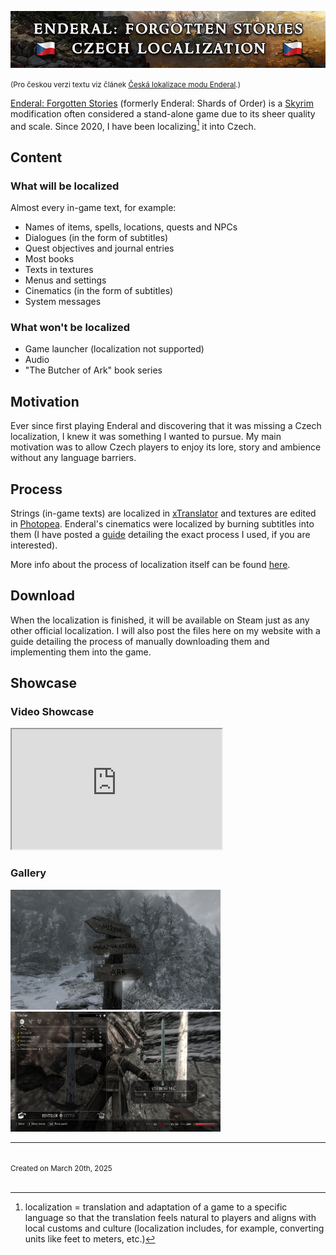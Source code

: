 <p align="center">
  <img src="images/enderal_banner_en.png" alt="Banner" />
</p>

<small>(Pro českou verzi textu viz článek [Česká lokalizace modu Enderal](enderal-localization-cz.md).)</small>

[Enderal: Forgotten Stories](https://store.steampowered.com/app/933480/Enderal_Forgotten_Stories/) (formerly Enderal: Shards of Order) is a [Skyrim](https://store.steampowered.com/app/72850/The_Elder_Scrolls_V_Skyrim/) modification often considered a stand-alone game due to its sheer quality and scale. Since 2020, I have been localizing[^1] it into Czech.

## Content

### What will be localized

Almost every in-game text, for example:

- Names of items, spells, locations, quests and NPCs
- Dialogues (in the form of subtitles)
- Quest objectives and journal entries
- Most books
- Texts in textures
- Menus and settings
- Cinematics (in the form of subtitles)
- System messages

### What won't be localized

- Game launcher (localization not supported)
- Audio
- "The Butcher of Ark" book series

## Motivation

Ever since first playing Enderal and discovering that it was missing a Czech localization, I knew it was something I wanted to pursue. My main motivation was to allow Czech players to enjoy its lore, story and ambience without any language barriers.

## Process

Strings (in-game texts) are localized in [xTranslator](https://www.nexusmods.com/skyrimspecialedition/mods/134) and textures are edited in [Photopea](https://www.photopea.com). Enderal's cinematics were localized by burning subtitles into them (I have posted a [guide](subtitles.md) detailing the exact process I used, if you are interested).

More info about the process of localization itself can be found [here](https://en.wiki.sureai.net/Enderal:Localization).

## Download

When the localization is finished, it will be available on Steam just as any other official localization. I will also post the files here on my website with a guide detailing the process of manually downloading them and implementing them into the game.

## Showcase

### Video Showcase

<iframe style="width: 35vw; height: 20vw;"
    src="https://www.youtube.com/embed/WR9Hxv33W0k?cc_load_policy=0" allowfullscreen>
</iframe>

### Gallery

<img data-enlargeable style="width: 35vw; height: 20vw; position: relative; cursor: zoom-in;" src="images/enderal_image_1.jpg" alt="Gallery Image 1" />

<img data-enlargeable style="width: 35vw; height: 20vw; position: relative; cursor: zoom-in;" src="images/enderal_image_2.jpg" alt="Gallery Image 2" />

<br>

<hr />

[^1]: localization = translation and adaptation of a game to a specific language so that the translation feels natural to players and aligns with local customs and culture (localization includes, for example, converting units like feet to meters, etc.)

<br>
<small>Created on March 20th, 2025</small>
<br><br>
